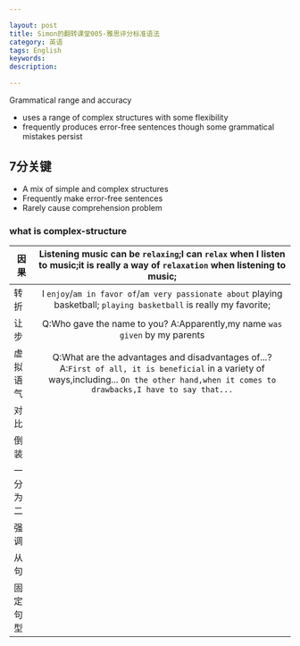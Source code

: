```yaml
---

layout: post
title: Simon的翻转课堂005-雅思评分标准语法
category: 英语
tags: English
keywords: 
description: 

---
```


Grammatical range and accuracy

- uses a range of complex structures with some flexibility
- frequently produces error-free sentences though some grammatical mistakes persist

## 7分关键

- A mix of simple and complex structures
- Frequently make error-free sentences
- Rarely cause comprehension problem

### what is complex-structure

| 因果  | Listening music can be `relaxing`;I can `relax` when I listen to music;it is really a way of `relaxation` when listening to music;| 
| ---------|:-------------:| 
| 转折  | I `enjoy`/`am in favor of`/`am very passionate about` playing basketball; `playing basketball` is really my favorite;|
| 让步  | Q:Who gave the name to you? A:Apparently,my name `was given` by my parents|  
| 虚拟语气 | Q:What are the advantages and disadvantages of...? A:`First of all, it is beneficial` in a variety of ways,including... `On the other hand,when it comes to drawbacks,I have to say that...`|  
| 对比 ||
| 倒装 ||
| 一分为二||
| 强调 ||
| 从句 | |
| 固定句型 ||